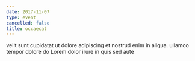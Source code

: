 ```yaml
---
date: 2017-11-07
type: event
cancelled: false
title: occaecat
---
```

velit sunt cupidatat ut dolore adipiscing et nostrud enim in aliqua. ullamco tempor dolore do Lorem dolor irure in quis sed aute